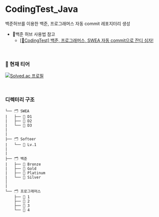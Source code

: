 # CodingTest_Java
백준허브를 이용한 백준, 프로그래머스 자동 commit 레포지터리 생성
- 📍백준 허브 사용법 참고
  - [[🌿CodingTest] 백준, 프로그래머스, SWEA 자동 commit으로 잔디 심자!](https://velog.io/@dlgkdis801/CodingTest-%EB%B0%B1%EC%A4%80-%ED%94%84%EB%A1%9C%EA%B7%B8%EB%9E%98%EB%A8%B8%EC%8A%A4-SWEA-Github-%EC%9E%90%EB%8F%99-commit)

<br>

### 💌 현재 티어
[![Solved.ac 프로필](http://mazassumnida.wtf/api/v2/generate_badge?boj=dlkgdis801)](https://solved.ac/dlkgdis801)

<br>

### 디렉터리 구조
```
└── 🗂️ SWEA
|   ├── 📂 D1
|   ├── 📂 D2
|   └── 📂 D3
|
|
├── 🗂️ Softeer
|   └── 📂 Lv.1
|
|
├── 🗂️ 백준
|   ├── 📂 Bronze
|   ├── 📂 Gold
|   ├── 📂 Platinum
|   └── 📂 Silver
│
|
└── 🗂️ 프로그래머스
    ├── 📂 1
    ├── 📂 2
    ├── 📂 3
    └── 📂 4
```
